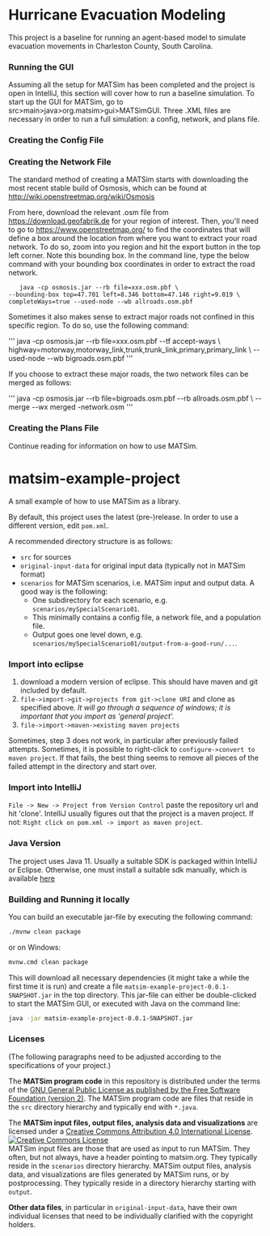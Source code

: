 # Hurricane Evacuation Modeling
This project is a baseline for running an agent-based model to simulate evacuation movements in Charleston County, South Carolina.

### Running the GUI
Assuming all the setup for MATSim has been completed and the project is open in IntelliJ, this section will cover how to run a baseline simulation. To start up the GUI for MATSim, go to src>main>java>org.matsim>gui>MATSimGUI. Three .XML files are necessary in order to run a full simulation: a config, network, and plans file. 

### Creating the Config File

### Creating the Network File

The standard method of creating a MATSim starts with downloading the most recent stable build of Osmosis, which can be found at http://wiki.openstreetmap.org/wiki/Osmosis

From here, download the relevant .osm file from https://download.geofabrik.de for your region of interest. Then, you'll need to go to https://www.openstreetmap.org/ to find the coordinates that will define a box around the location from where you want to extract your road network. To do so, zoom into you region and hit the export button in the top left corner. Note this bounding box. In the command line, type the below command with your bounding box coordinates in order to extract the road network.

```
   java -cp osmosis.jar --rb file=xxx.osm.pbf \
--bounding-box top=47.701 left=8.346 bottom=47.146 right=9.019 \ completeWays=true --used-node --wb allroads.osm.pbf
```             

Sometimes it also makes sense to extract major roads not confined in this specific region. To do so, use the following command:

'''
   java -cp osmosis.jar --rb file=xxx.osm.pbf --tf accept-ways \ highway=motorway,motorway_link,trunk,trunk_link,primary,primary_link \ --used-node --wb bigroads.osm.pbf
'''

If you choose to extract these major roads, the two network files can be merged as follows:

'''
     java -cp osmosis.jar --rb file=bigroads.osm.pbf --rb allroads.osm.pbf \ --merge --wx merged -network.osm
'''

### Creating the Plans File


Continue reading for information on how to use MATSim.

# matsim-example-project

A small example of how to use MATSim as a library.

By default, this project uses the latest (pre-)release. In order to use a different version, edit `pom.xml`.

A recommended directory structure is as follows:
* `src` for sources
* `original-input-data` for original input data (typically not in MATSim format)
* `scenarios` for MATSim scenarios, i.e. MATSim input and output data.  A good way is the following:
  * One subdirectory for each scenario, e.g. `scenarios/mySpecialScenario01`.
  * This minimally contains a config file, a network file, and a population file.
  * Output goes one level down, e.g. `scenarios/mySpecialScenario01/output-from-a-good-run/...`.
  
  
### Import into eclipse

1. download a modern version of eclipse. This should have maven and git included by default.
1. `file->import->git->projects from git->clone URI` and clone as specified above.  _It will go through a 
sequence of windows; it is important that you import as 'general project'._
1. `file->import->maven->existing maven projects`

Sometimes, step 3 does not work, in particular after previously failed attempts.  Sometimes, it is possible to
right-click to `configure->convert to maven project`.  If that fails, the best thing seems to remove all 
pieces of the failed attempt in the directory and start over.

### Import into IntelliJ

`File -> New -> Project from Version Control` paste the repository url and hit 'clone'. IntelliJ usually figures out
that the project is a maven project. If not: `Right click on pom.xml -> import as maven project`.

### Java Version

The project uses Java 11. Usually a suitable SDK is packaged within IntelliJ or Eclipse. Otherwise, one must install a 
suitable sdk manually, which is available [here](https://openjdk.java.net/)

### Building and Running it locally

You can build an executable jar-file by executing the following command:

```sh
./mvnw clean package
```

or on Windows:

```sh
mvnw.cmd clean package
```

This will download all necessary dependencies (it might take a while the first time it is run) and create a file `matsim-example-project-0.0.1-SNAPSHOT.jar` in the top directory. This jar-file can either be double-clicked to start the MATSim GUI, or executed with Java on the command line:

```sh
java -jar matsim-example-project-0.0.1-SNAPSHOT.jar
```



### Licenses
(The following paragraphs need to be adjusted according to the specifications of your project.)

The **MATSim program code** in this repository is distributed under the terms of the [GNU General Public License as published by the Free Software Foundation (version 2)](https://www.gnu.org/licenses/old-licenses/gpl-2.0.en.html). The MATSim program code are files that reside in the `src` directory hierarchy and typically end with `*.java`.

The **MATSim input files, output files, analysis data and visualizations** are licensed under a <a rel="license" href="http://creativecommons.org/licenses/by/4.0/">Creative Commons Attribution 4.0 International License</a>.
<a rel="license" href="http://creativecommons.org/licenses/by/4.0/"><img alt="Creative Commons License" style="border-width:0" src="https://i.creativecommons.org/l/by/4.0/80x15.png" /></a><br /> MATSim input files are those that are used as input to run MATSim. They often, but not always, have a header pointing to matsim.org. They typically reside in the `scenarios` directory hierarchy. MATSim output files, analysis data, and visualizations are files generated by MATSim runs, or by postprocessing.  They typically reside in a directory hierarchy starting with `output`.

**Other data files**, in particular in `original-input-data`, have their own individual licenses that need to be individually clarified with the copyright holders.


